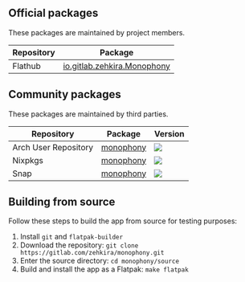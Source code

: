 ## Official packages

These packages are maintained by project members.

| Repository | Package |
| - | - |
| Flathub | [io.gitlab.zehkira.Monophony](https://flathub.org/apps/details/io.gitlab.zehkira.Monophony) |

## Community packages

These packages are maintained by third parties.

| Repository | Package | Version |
| - | - | - |
| Arch User Repository | [monophony](https://aur.archlinux.org/packages/monophony) | ![](https://repology.org/badge/version-for-repo/aur/monophony.svg?header=) |
| Nixpkgs | [monophony](https://search.nixos.org/packages?channel=unstable&show=monophony&type=packages) | ![](https://repology.org/badge/version-for-repo/nix_unstable/monophony.svg?header=) |
| Snap | [monophony](https://snapcraft.io/monophony) | ![](https://img.shields.io/badge/N%2FA-grey) |

## Building from source

Follow these steps to build the app from source for testing purposes:

1. Install `git` and `flatpak-builder`
2. Download the repository: `git clone https://gitlab.com/zehkira/monophony.git`
3. Enter the source directory: `cd monophony/source`
4. Build and install the app as a Flatpak: `make flatpak`
